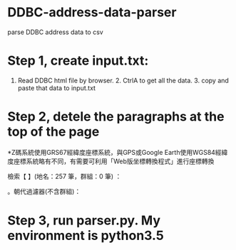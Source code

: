 # DDBC-address-data-parser

parse DDBC address data to csv


# Step 1, create input.txt:

1. Read DDBC html file by browser. 2. CtrlA to get all the data. 3. copy and paste that data to input.txt

# Step 2, detele the paragraphs at the top of the page

*Z碼系統使用GRS67經緯度座標系統，與GPS或Google Earth使用WGS84經緯度座標系統略有不同，有需要可利用「Web版坐標轉換程式」進行座標轉換


檢索【 】(地名：257 筆，群組：0 筆) ：

。朝代過濾器(不含群組)：

# Step 3, run parser.py. My environment is python3.5

